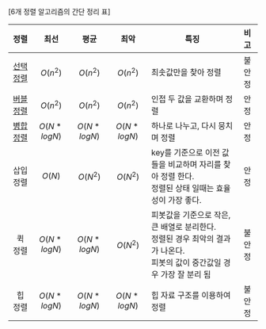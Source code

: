 [6개 정렬 알고리즘의 간단 정리 표]

|  정렬   |     최선      |     평균      |     최악      | 특징                                       |  비고  |
| :---: | :---------: | :---------: | :---------: | ---------------------------------------- | :--: |
| [선택 정렬](https://github.com/catssci/TIL/blob/main/CodingTest/Sorting/Selection_Sort.ipynb) |  $O(n^2)$   |  $O(n^2)$   |  $O(n^2)$   | 최솟값만을 찾아 정렬                              | 불안정  |
| [버블 정렬](https://github.com/catssci/TIL/blob/main/CodingTest/Sorting/Bubble_Sort.ipynb) |  $O(n^2)$   |  $O(n^2)$   |  $O(n^2)$   | 인접 두 값을 교환하며 정렬                          |  안정  |
| [병합 정렬](https://github.com/catssci/TIL/blob/main/CodingTest/Sorting/Merge_Sort.ipynb) | $O(N*logN)$ | $O(N*logN)$ | $O(N*logN)$ | 하나로 나누고, 다시 뭉치며 정렬                       |  안정  |
| 삽입 정렬 |   $O(N)$    |  $O(N^2)$   |  $O(N^2)$   | key를 기준으로 이전 값들을 비교하며 자리를 찾아 정렬 한다.<br />정렬된 상태 일때는 효율성이 가장 좋다. |  안정  |
| 퀵 정렬  | $O(N*logN)$ | $O(N*logN)$ |  $O(N^2)$   | 피봇값을 기준으로 작은, 큰 배열로 분리한다.<br />정렬된 경우 최악의 결과가 나온다.<br />피봇의 값이 중간값일 경우 가장 잘 분리 됨 | 불안정  |
| 힙 정렬  | $O(N*logN)$ | $O(N*logN)$ | $O(N*logN)$ | 힙 자료 구조를 이용하여 정렬                         | 불안정  |

